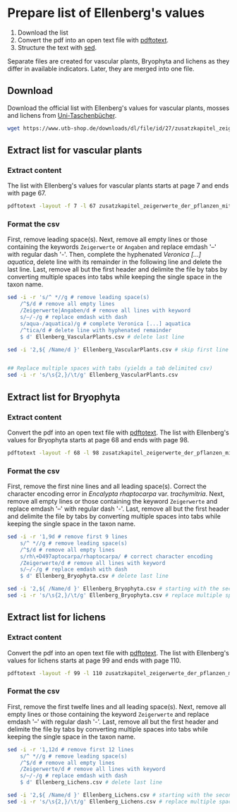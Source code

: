 # Prepare list of Ellenberg's values
1. Download the list
1. Convert the pdf into an open text file with [pdftotext](https://www.xpdfreader.com/pdftotext-man.html).
1. Structure the text with [sed](https://www.gnu.org/software/sed/).

Separate files are created for vascular plants, Bryophyta and lichens as they differ in available indicators.
Later, they are merged into one file.


## Download
Download the official list with Ellenberg's values for vascular plants, mosses and lichens from [Uni-Taschenbücher](https://www.utb-shop.de/downloads/dl/file/id/27/zusatzkapitel_zeigerwerte_der_pflanzen_mitteleuropas.pdf).

```bash
wget https://www.utb-shop.de/downloads/dl/file/id/27/zusatzkapitel_zeigerwerte_der_pflanzen_mitteleuropas.pdf
```

## Extract list for vascular plants
### Extract content
The list with Ellenberg's values for vascular plants starts at page 7 and ends with page 67.
```bash
pdftotext -layout -f 7 -l 67 zusatzkapitel_zeigerwerte_der_pflanzen_mitteleuropas.pdf Ellenberg_VascularPlants.csv
```

### Format the csv
First, remove leading space(s).
Next, remove all empty lines or those containing the keywords `Zeigerwerte` or `Angaben` and replace emdash '–' with regular dash '-'.
Then, complete the hyphenated *Veronica [...] aquatica*, delete line with its remainder in the following line and delete the last line.
Last, remove all but the first header and delimite the file by tabs by converting multiple spaces into tabs while keeping the single space in the taxon name.
```bash
sed -i -r 's/^ *//g # remove leading space(s)
    /^$/d # remove all empty lines
    /Zeigerwerte|Angaben/d # remove all lines with keyword
    s/–/-/g # replace emdash with dash
    s/aqua-/aquatica)/g # complete Veronica [...] aquatica
    /^tica/d # delete line with hyphenated remainder
    $ d' Ellenberg_VascularPlants.csv # delete last line

sed -i '2,${ /Name/d }' Ellenberg_VascularPlants.csv # skip first line and remove all lines with keyword


## Replace multiple spaces with tabs (yields a tab delimited csv)
sed -i -r 's/\s{2,}/\t/g' Ellenberg_VascularPlants.csv
```

## Extract list for Bryophyta
### Extract content
Convert the pdf into an open text file with [pdftotext](https://www.xpdfreader.com/pdftotext-man.html). The list with Ellenberg's values for Bryophyta starts at page 68 and ends with page 98.
```bash
pdftotext -layout -f 68 -l 98 zusatzkapitel_zeigerwerte_der_pflanzen_mitteleuropas.pdf Ellenberg_Bryophyta.csv
```

### Format the csv
First, remove the first nine lines and all leading space(s).
Correct the character encoding error in *Encalypta rhaptocarpa* var. *trachymitria*.
Next, remove all empty lines or those containing the keyword `Zeigerwerte` and replace emdash '–' with regular dash '-'.
Last, remove all but the first header and delimite the file by tabs by converting multiple spaces into tabs while keeping the single space in the taxon name.
```bash
sed -i -r '1,9d # remove first 9 lines
    s/^ *//g # remove leading space(s)
    /^$/d # remove all empty lines
    s/rh\+D497aptocarpa/rhaptocarpa/ # correct character encoding
    /Zeigerwerte/d # remove all lines with keyword
    s/–/-/g # replace emdash with dash
    $ d' Ellenberg_Bryophyta.csv # delete last line

sed -i '2,${ /Name/d }' Ellenberg_Bryophyta.csv # starting with the second line, remove all lines with keyword
sed -i -r 's/\s{2,}/\t/g' Ellenberg_Bryophyta.csv # replace multiple spaces with tabs
```



## Extract list for lichens
### Extract content
Convert the pdf into an open text file with [pdftotext](https://www.xpdfreader.com/pdftotext-man.html). The list with Ellenberg's values for lichens starts at page 99 and ends with page 110.
```bash
pdftotext -layout -f 99 -l 110 zusatzkapitel_zeigerwerte_der_pflanzen_mitteleuropas.pdf Ellenberg_Lichens.csv
```

### Format the csv
First, remove the first twelfe lines and all leading space(s).
Next, remove all empty lines or those containing the keyword `Zeigerwerte` and replace emdash '–' with regular dash '-'.
Last, remove all but the first header and delimite the file by tabs by converting multiple spaces into tabs while keeping the single space in the taxon name.
```bash
sed -i -r '1,12d # remove first 12 lines
    s/^ *//g # remove leading space(s)
    /^$/d # remove all empty lines
    /Zeigerwerte/d # remove all lines with keyword
    s/–/-/g # replace emdash with dash
    $ d' Ellenberg_Lichens.csv # delete last line

sed -i '2,${ /Name/d }' Ellenberg_Lichens.csv # starting with the second line, remove all lines with keyword
sed -i -r 's/\s{2,}/\t/g' Ellenberg_Lichens.csv # replace multiple spaces with tabs
```
